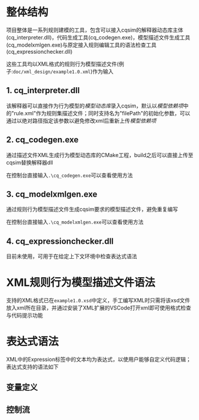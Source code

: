 # 整体结构

项目整体是一系列规则建模的工具，包含可以接入cqsim的解释器动态库主体(cq_interpreter.dll)，代码生成工具(cq_codegen.exe)，模型描述文件生成工具(cq_modelxmlgen.exe)与原定接入规则编辑工具的语法检查工具(cq_expressionchecker.dll)

这些工具均以XML格式的规则行为模型描述文件(例子:`doc/xml_design/example1.0.xml`)作为输入

## 1. cq_interpreter.dll

该解释器可以直接作为行为模型的*模型动态库*录入cqsim，默认以*模型依赖项*中的"rule.xml"作为规则集描述文件；同时支持名为"filePath"的初始化参数，可以通过以绝对路径指定该参数以避免修改xml后重新上传*模型依赖项*

## 2. cq_codegen.exe

通过描述文件XML生成行为模型动态库的CMake工程，build之后可以直接上传至cqsim替换解释器dll

在控制台直接输入`.\cq_codegen.exe`可以查看使用方法

## 3. cq_modelxmlgen.exe

通过规则行为模型描述文件生成cqsim要求的模型描述文件，避免重复编写

在控制台直接输入`.\cq_modelxmlgen.exe`可以查看使用方法

## 4. cq_expressionchecker.dll

目前未使用，可用于在给定上下文环境中检查表达式语法

# XML规则行为模型描述文件语法

支持的XML格式已在`example1.0.xsd`中定义，手工编写XML时只需将该xsd文件放入xml所在目录，并通过安装了XML扩展的VSCode打开xml即可使用格式检查与代码提示功能

# 表达式语法

XML中的Expression标签中的文本均为表达式，以使用户能够自定义代码逻辑；表达式支持的语法如下

## 变量定义

## 控制流
